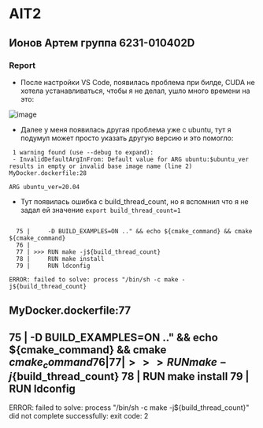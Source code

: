 # AIT2

## Ионов Артем группа 6231-010402D

### Report

- После настройки VS Code, появилась проблема при билде, CUDA не хотела устанавливаться, чтобы я не делал, ушло много времени на это:

![image](https://github.com/user-attachments/assets/77226828-6519-4701-8fa3-f46de08591da)

- Далее у меня появилась другая проблема уже с ubuntu, тут я подумул может просто указать другую версию и это помогло:

```
 1 warning found (use --debug to expand):
 - InvalidDefaultArgInFrom: Default value for ARG ubuntu:$ubuntu_ver results in empty or invalid base image name (line 2)
MyDocker.dockerfile:28
```

``ARG ubuntu_ver=20.04``

- Тут появилась ошибка с build_thread_count, но я вспомнил что я не задал ей значение ``export build_thread_count=1``


```

  75 |     -D BUILD_EXAMPLES=ON .." && echo ${cmake_command} && cmake ${cmake_command}
  76 |     
  77 | >>> RUN make -j${build_thread_count}
  78 |     RUN make install
  79 |     RUN ldconfig

ERROR: failed to solve: process "/bin/sh -c make -j${build_thread_count}

```
MyDocker.dockerfile:77
--------------------
  75 |     -D BUILD_EXAMPLES=ON .." && echo ${cmake_command} && cmake ${cmake_command}
  76 |     
  77 | >>> RUN make -j${build_thread_count}
  78 |     RUN make install
  79 |     RUN ldconfig
--------------------
ERROR: failed to solve: process "/bin/sh -c make -j${build_thread_count}" did not complete successfully: exit code: 2
```


